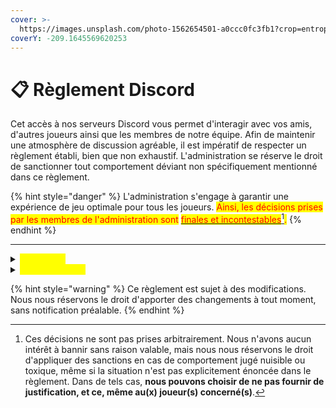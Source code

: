 ```yaml
---
cover: >-
  https://images.unsplash.com/photo-1562654501-a0ccc0fc3fb1?crop=entropy&cs=srgb&fm=jpg&ixid=M3wxOTcwMjR8MHwxfHNlYXJjaHwzfHxydWxlc3xlbnwwfHx8fDE3MDgxMjUzNTN8MA&ixlib=rb-4.0.3&q=85
coverY: -209.1645569620253
---
```


# 📋 Règlement Discord

Cet accès à nos serveurs Discord vous permet d'interagir avec vos amis, d'autres joueurs ainsi que les membres de notre équipe. Afin de maintenir une atmosphère de discussion agréable, il est impératif de respecter un règlement établi, bien que non exhaustif. L'administration se réserve le droit de sanctionner tout comportement déviant non spécifiquement mentionné dans ce règlement.



{% hint style="danger" %}
L'administration s'engage à garantir une expérience de jeu optimale pour tous les joueurs. <mark style="color:red;">Ainsi, les décisions prises par les membres de l'administration sont</mark> [<mark style="color:red;">finales et incontestables</mark>](#user-content-fn-1)[^1]<mark style="color:red;">.</mark>
{% endhint %}

***

<details>

<summary><mark style="color:yellow;">Votre profil</mark></summary>

* Vous devez avoir le **même pseudonyme** sur Discord que celui utilisé en jeu.&#x20;
* Votre profil doit être correct, ce qui inclut votre photo de profil, nom d'utilisateur, surnom, statut, activité de jeu, etc.
* Il est formellement interdit d'usurper l'identité de toute personne. De même, l'utilisation d'un émoji reprenant notre charte graphique du staff est interdite.

</details>

<details>

<summary><mark style="color:yellow;">Conduite à tenir</mark></summary>

* Les [Règles du chat](https://wiki.walyverse.fr/informations/reglement-en-jeu#regles-du-chat) et de bienséance en jeu s'appliquent aussi sur nos serveurs Discord.

- Il est interdit de **mentionner** un membre de [l'Administration ](https://wiki.walyverse.fr/divers/grades-staff#id-1.-ladministration)ou de la [Modération ](https://app.gitbook.com/o/AWWdSV4JBhgmelpb9O1I/s/m6I3QrxKZpdLfx3VRl2L/~/changes/228/divers/grades-staff#id-2.-equipe-moderation)inutilement ou sans autorisation de leur part.

* Il est obligatoire de passer par le support si vous avez besoin d'aide.
  * _<mark style="color:green;">Si un membre du staff ne vous répond pas en message privé, c'est son droit.</mark>_
* Afin de faciliter le traitement des tickets, veuillez répondre correctement aux questions posées par le bot lors de l'ouverture (nom d'utilisateur en jeu, explications claires du problème).
* L'entraide entre membres est non seulement autorisée, mais également fortement encouragée. Cependant, merci de ne pas intervenir si un membre de la modération s'occupe déjà de la question en cours.
* La politesse est primordiale, notamment lors des échanges avec le staff. Un simple "bonjour" en début de conversation et un "merci" à la fin ne sont jamais de trop ! :smile:

</details>



{% hint style="warning" %}
Ce règlement est sujet à des modifications. Nous nous réservons le droit d'apporter des changements à tout moment, sans notification préalable.
{% endhint %}

[^1]: Ces décisions ne sont pas prises arbitrairement. Nous n'avons aucun intérêt à bannir sans raison valable, mais nous nous réservons le droit d'appliquer des sanctions en cas de comportement jugé nuisible ou toxique, même si la situation n'est pas explicitement énoncée dans le règlement. Dans de tels cas, **nous pouvons choisir de ne pas fournir de justification, et ce, même au(x) joueur(s) concerné(s)**.
